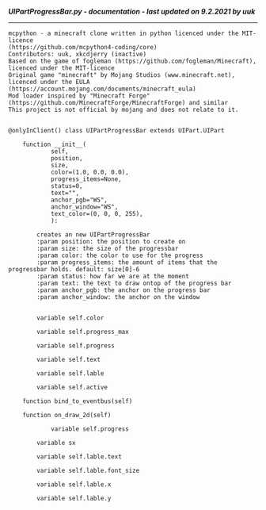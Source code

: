 ***UIPartProgressBar.py - documentation - last updated on 9.2.2021 by uuk***
___

    mcpython - a minecraft clone written in python licenced under the MIT-licence 
    (https://github.com/mcpython4-coding/core)
    Contributors: uuk, xkcdjerry (inactive)
    Based on the game of fogleman (https://github.com/fogleman/Minecraft), licenced under the MIT-licence
    Original game "minecraft" by Mojang Studios (www.minecraft.net), licenced under the EULA
    (https://account.mojang.com/documents/minecraft_eula)
    Mod loader inspired by "Minecraft Forge" (https://github.com/MinecraftForge/MinecraftForge) and similar
    This project is not official by mojang and does not relate to it.


    @onlyInClient() class UIPartProgressBar extends UIPart.UIPart

        function __init__(
                self,
                position,
                size,
                color=(1.0, 0.0, 0.0),
                progress_items=None,
                status=0,
                text="",
                anchor_pgb="WS",
                anchor_window="WS",
                text_color=(0, 0, 0, 255),
                ):
            
            creates an new UIPartProgressBar
            :param position: the position to create on
            :param size: the size of the progressbar
            :param color: the color to use for the progress
            :param progress_items: the amount of items that the progressbar holds. default: size[0]-6
            :param status: how far we are at the moment
            :param text: the text to draw ontop of the progress bar
            :param anchor_pgb: the anchor on the progress bar
            :param anchor_window: the anchor on the window


            variable self.color

            variable self.progress_max

            variable self.progress

            variable self.text

            variable self.lable

            variable self.active

        function bind_to_eventbus(self)

        function on_draw_2d(self)

                variable self.progress

            variable sx

            variable self.lable.text

            variable self.lable.font_size

            variable self.lable.x

            variable self.lable.y
